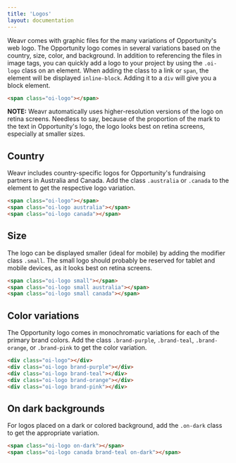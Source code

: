 ```yaml
---
title: 'Logos'
layout: documentation
---
```


Weavr comes with graphic files for the many variations of Opportunity's web logo. The Opportunity logo comes in several variations based on the country, size, color, and background. In addition to referencing the files in image tags, you can quickly add a logo to your project by using the `.oi-logo` class on an element. When adding the class to a link or `span`, the element will be displayed `inline-block`. Adding it to a `div` will give you a block element.

<div class="demo align-center">
  <span class="oi-logo"></span>
</div>

~~~html
<span class="oi-logo"></span>
~~~

<div class="alert">
  <p>
    <strong>NOTE:</strong> Weavr automatically uses higher-resolution versions of the logo on retina screens. Needless to say, because of the proportion of the mark to the text in Opportunity's logo, the logo looks best on retina screens, especially at smaller sizes.
  </p>
</div>

## Country

Weavr includes country-specific logos for Opportunity's fundraising partners in Australia and Canada. Add the class `.australia` or `.canada` to the element to get the respective logo variation.

<div class="demo align-center">
  <div class="row">
    <div class="col col-4 t-col-6 m-col-12">
      <span class="oi-logo"></span>
    </div>
    <div class="col col-4 t-col-6 m-col-12">
      <span class="oi-logo australia"></span>
    </div>
    <div class="col col-4 t-col-6 m-col-12">
      <span class="oi-logo canada"></span>
    </div>
  </div>
</div>

~~~html
<span class="oi-logo"></span>
<span class="oi-logo australia"></span>
<span class="oi-logo canada"></span>
~~~

## Size

The logo can be displayed smaller (ideal for mobile) by adding the modifier class `.small`. The small logo should probably be reserved for tablet and mobile devices, as it looks best on retina screens.

<div class="demo align-center">
  <div class="row">
    <div class="col col-4 t-col-6 m-col-12">
      <span class="oi-logo small"></span>
    </div>
    <div class="col col-4 t-col-6 m-col-12">
      <span class="oi-logo small australia"></span>
    </div>
    <div class="col col-4 t-col-6 m-col-12">
      <span class="oi-logo small canada"></span>
    </div>
  </div>
</div>

~~~html
<span class="oi-logo small"></span>
<span class="oi-logo small australia"></span>
<span class="oi-logo small canada"></span>
~~~

## Color variations

The Opportunity logo comes in monochromatic variations for each of the primary brand colors. Add the class `.brand-purple`, `.brand-teal`, `.brand-orange`, or `.brand-pink` to get the color variation.

<div class="demo">
  <div class="row">
    <div class="col col-6 t-col-6 m-col-12">
      <div class="oi-logo"></div>
    </div>
    <div class="col col-6 t-col-6 m-col-12">
      <div class="oi-logo brand-purple"></div>
    </div>
  </div>
  <div class="row">
    <div class="col col-6 t-col-6 m-col-12">
      <div class="oi-logo brand-teal"></div>
    </div>
    <div class="col col-6 t-col-6 m-col-12">
      <div class="oi-logo brand-orange"></div>
    </div>
  </div>
  <div class="row">
    <div class="col col-6 t-col-6 m-col-12">
      <div class="oi-logo brand-pink"></div>
    </div>
  </div>
</div>

~~~html
<div class="oi-logo"></div>
<div class="oi-logo brand-purple"></div>
<div class="oi-logo brand-teal"></div>
<div class="oi-logo brand-orange"></div>
<div class="oi-logo brand-pink"></div>
~~~

## On dark backgrounds

For logos placed on a dark or colored background, add the `.on-dark` class to get the appropriate variation.

<div class="demo align-center brand-darkgray-bg">
  <div class="row">
    <div class="col col-6 t-col-6 m-col-12">
      <span class="oi-logo on-dark"></span>
    </div>
    <div class="col col-6 t-col-6 m-col-12">
      <span class="oi-logo canada brand-teal on-dark"></span>
    </div>
  </div>
</div>

~~~html
<span class="oi-logo on-dark"></span>
<span class="oi-logo canada brand-teal on-dark"></span>
~~~
